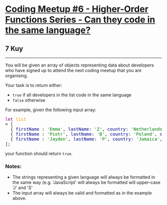<h1><a href="https://www.codewars.com/kata/58287977ef8d4451f90001a0">Coding Meetup #6 - Higher-Order Functions Series - Can they code in the same language?</a></h1>
<h2>7 Kuy</h2>
<hr>
<p>You will be given an array of objects representing data about developers 
who have signed up to attend the next coding meetup that you are organising.</p>
<p>Your task is to return either:</p>
<ul>
<li><code>true</code> if all developers in the list code in the same language</li>
<li><code>false</code> otherwise</li>
</ul>
<p>For example, given the following input array:</p>
<pre>
<span style="color: purple">let</span> <span style="color: darkorange">list</span> 
= [
  { <span style="color: darkblue">firstName</span> : <span style="color: green">'Emma'</span>, <span style="color: darkblue">lastName</span>: <span style="color: green">'Z'</span>, <span style="color: darkblue">country</span>: <span style="color: green">'Netherlands'</span>, <span style="color: darkblue">continent</span>: <span style="color: green">'Europa'</span>, <span style="color: darkblue">age</span>: <span style="color: green">'29'</span>, <span style="color: darkblue">language</span>: <span style="color: green">'Javascript'</span> },
  { <span style="color: darkblue">firstName</span> : <span style="color: green">'Piotr'</span>, <span style="color: darkblue">lastName</span>: <span style="color: green">'B'</span>, <span style="color: darkblue">country</span>: <span style="color: green">'Poland'</span>, <span style="color: darkblue">continent</span>: <span style="color: green">'Europa'</span>, <span style="color: darkblue">age</span>: <span style="color: green">'28'</span>, <span style="color: darkblue">language</span>: <span style="color: green">'Javascript'</span> },
  { <span style="color: darkblue">firstName</span> : <span style="color: green">'Jayden'</span>, <span style="color: darkblue">lastName</span>: <span style="color: green">'P'</span>, <span style="color: darkblue">country</span>: <span style="color: green">'Jamaica'</span>, <span style="color: darkblue">continent</span>: <span style="color: green">'Americas'</span>, <span style="color: darkblue">age</span>: <span style="color: green">'41'</span>, <span style="color: darkblue">language</span>: <span style="color: green">'Javascript'</span> },
];
</pre>
<p>your function should return <code>true</code>.</p>
<h3>Notes:</h3>
<ul>
<li>The strings representing a given language will always be formatted in the same way (e.g. 'JavaScript' will always be formatted will upper-case 'J' and 'S'</li>
<li>The input array will always be valid and formatted as in the example above.</li>
</ul>